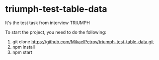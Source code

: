 # triumph-test-table-data
It's the test task from interview TRIUMPH

To start the project, you need to do the following:
1) git clone https://github.com/MikaelPetrov/triumph-test-table-data.git
2) npm install
3) npm start
